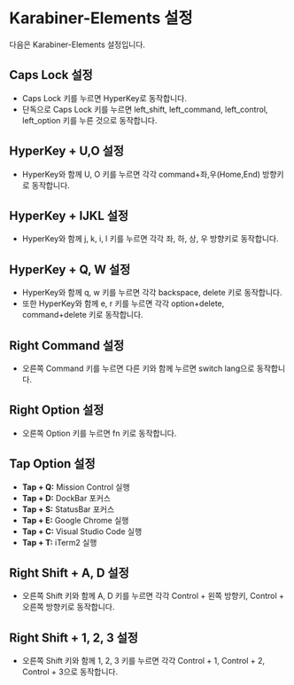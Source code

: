 # Karabiner-Elements 설정

다음은 Karabiner-Elements 설정입니다.

## Caps Lock 설정

- Caps Lock 키를 누르면 HyperKey로 동작합니다.
- 단독으로 Caps Lock 키를 누르면 left_shift, left_command, left_control, left_option 키를 누른 것으로 동작합니다.
## HyperKey + U,O 설정
- HyperKey와 함께 U, O 키를 누르면 각각 command+좌,우(Home,End) 방향키로 동작합니다.

## HyperKey + IJKL 설정

- HyperKey와 함께 j, k, i, l 키를 누르면 각각 좌, 하, 상, 우 방향키로 동작합니다.

## HyperKey + Q, W 설정

- HyperKey와 함께 q, w 키를 누르면 각각 backspace, delete 키로 동작합니다.
- 또한 HyperKey와 함께 e, r 키를 누르면 각각 option+delete, command+delete 키로 동작합니다.

## Right Command 설정

- 오른쪽 Command 키를 누르면 다른 키와 함께 누르면 switch lang으로 동작합니다.

## Right Option 설정

- 오른쪽 Option 키를 누르면 fn 키로 동작합니다.

## Tap Option 설정

- **Tap + Q:** Mission Control 실행
- **Tap + D:** DockBar 포커스
- **Tap + S:** StatusBar 포커스
- **Tap + E:** Google Chrome 실행
- **Tap + C:** Visual Studio Code 실행
- **Tap + T:** iTerm2 실행

## Right Shift + A, D 설정

- 오른쪽 Shift 키와 함께 A, D 키를 누르면 각각 Control + 왼쪽 방향키, Control + 오른쪽 방향키로 동작합니다.

## Right Shift + 1, 2, 3 설정

- 오른쪽 Shift 키와 함께 1, 2, 3 키를 누르면 각각 Control + 1, Control + 2, Control + 3으로 동작합니다.
